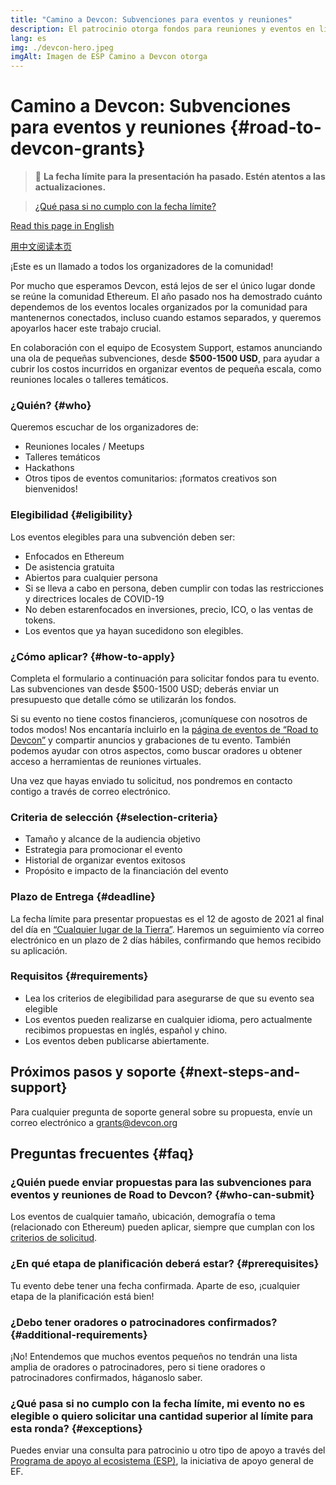 ```yaml
---
title: "Camino a Devcon: Subvenciones para eventos y reuniones"
description: El patrocinio otorga fondos para reuniones y eventos en línea o en persona previos a Devcon
lang: es
img: ./devcon-hero.jpeg
imgAlt: Imagen de ESP Camino a Devcon otorga
---
```


# Camino a Devcon: Subvenciones para eventos y reuniones {#road-to-devcon-grants}

<Divider />

> 🚨 **La fecha límite para la presentación ha pasado. Estén atentos a las actualizaciones.**

> [¿Qué pasa si no cumplo con la fecha límite?](#exceptions)

<Divider />


[Read this page in English](/en/devcon-grants/)

[用中文阅读本页](/zh/devcon-grants/)

¡Este es un llamado a todos los organizadores de la comunidad!

Por mucho que esperamos Devcon, está lejos de ser el único lugar donde se reúne la comunidad Ethereum. El año pasado nos ha demostrado cuánto dependemos de los eventos locales organizados por la comunidad para mantenernos conectados, incluso cuando estamos separados, y queremos apoyarlos hacer este trabajo crucial.

En colaboración con el equipo de Ecosystem Support, estamos anunciando una ola de pequeñas subvenciones, desde **$500-1500 USD**, para ayudar a cubrir los costos incurridos en organizar eventos de pequeña escala, como reuniones locales o talleres temáticos.

### ¿Quién? {#who}

Queremos escuchar de los organizadores de:

- Reuniones locales / Meetups
- Talleres temáticos
- Hackathons
- Otros tipos de eventos comunitarios: ¡formatos creativos son bienvenidos!

### Elegibilidad {#eligibility}

Los eventos elegibles para una subvención  deben ser:

- Enfocados en Ethereum
- De asistencia gratuita
- Abiertos para cualquier persona
- Si se lleva a cabo en persona, deben cumplir con todas las restricciones y directrices locales de COVID-19
- No deben estarenfocados en inversiones, precio, ICO, o las ventas de tokens.
- Los eventos que ya hayan sucedidono son elegibles.

### ¿Cómo aplicar? {#how-to-apply}

Completa el formulario a continuación para solicitar fondos para tu evento. Las subvenciones van desde $500-1500 USD; deberás enviar un presupuesto que detalle cómo se utilizarán los fondos.

Si su evento no tiene costos financieros, ¡comuníquese con nosotros de todos modos! Nos encantaría incluirlo en la [página de eventos de “Road to Devcon”](https://www.devcon.org/es/#participate) y compartir anuncios y grabaciones de tu evento. También podemos ayudar con otros aspectos, como buscar oradores u obtener acceso a herramientas de reuniones virtuales.

Una vez que hayas enviado tu solicitud, nos pondremos en contacto contigo a través de correo electrónico.

### Criteria de selección {#selection-criteria}

- Tamaño y alcance de la audiencia objetivo
- Estrategia para promocionar el evento
- Historial de organizar eventos exitosos
- Propósito e impacto de la financiación del evento

### **Plazo de Entrega** {#deadline}

La fecha límite para presentar propuestas es el 12 de agosto de 2021 al final del día en [“Cualquier lugar de la Tierra”](https://es.wikipedia.org/wiki/Circunferencia_de_la_Tierra). Haremos un seguimiento vía correo electrónico en un plazo de 2 días hábiles, confirmando que hemos recibido su aplicación.

### **Requisitos** {#requirements}

- Lea los criterios de elegibilidad para asegurarse de que su evento sea elegible
- Los eventos pueden realizarse en cualquier idioma, pero actualmente recibimos propuestas en inglés, español y chino.
- Los eventos deben publicarse abiertamente.

## **Próximos pasos y soporte** {#next-steps-and-support}

Para cualquier pregunta de soporte general sobre su propuesta, envíe un correo electrónico a [grants@devcon.org](mailto:grants@devcon.org)

## **Preguntas frecuentes** {#faq}

### **¿Quién puede enviar propuestas para las subvenciones para eventos y reuniones de Road to Devcon?** {#who-can-submit} 

Los eventos de cualquier tamaño, ubicación, demografía o tema (relacionado con Ethereum) pueden aplicar, siempre que cumplan con los [criterios de solicitud](#eligibility).

### **¿En qué etapa de planificación deberá estar?** {#prerequisites}

Tu evento debe tener una fecha confirmada. Aparte de eso, ¡cualquier etapa de la planificación está bien!

### ¿Debo tener oradores o patrocinadores confirmados? {#additional-requirements}

¡No! Entendemos que muchos eventos pequeños no tendrán una lista amplia de oradores o patrocinadores, pero si tiene oradores o patrocinadores confirmados, háganoslo saber.

### **¿Qué pasa si no cumplo con la fecha límite, mi evento no es elegible o quiero solicitar una cantidad superior al límite para esta ronda?** {#exceptions}

Puedes enviar una consulta para patrocinio u otro tipo de apoyo a través del [Programa de apoyo al ecosistema (ESP)](/en/inquire/), la iniciativa de apoyo general de EF.